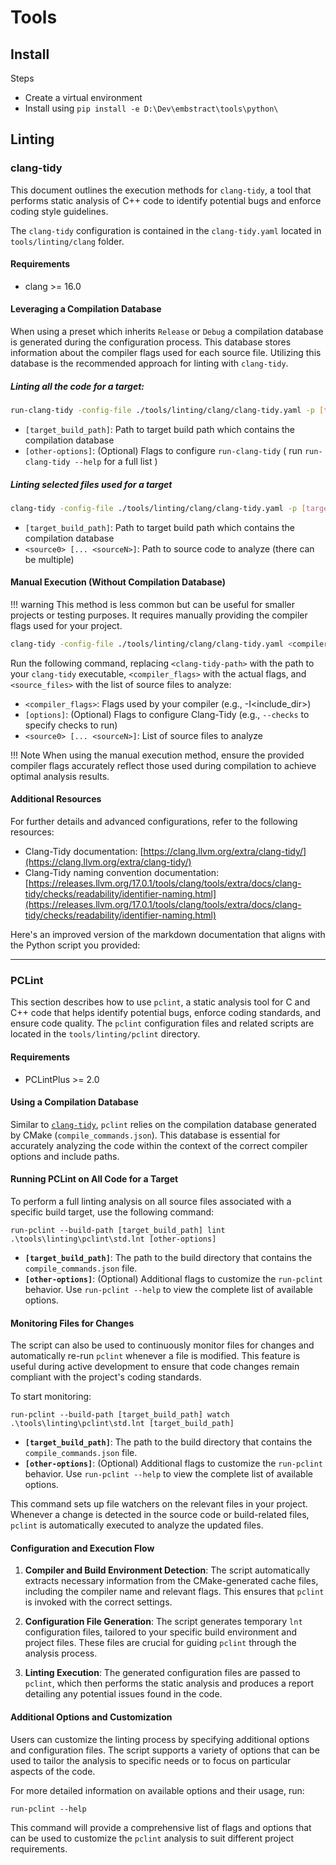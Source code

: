 # Tools

## Install

Steps

* Create a virtual environment
* Install using `pip install -e D:\Dev\embstract\tools\python\`

## Linting

### clang-tidy

This document outlines the execution methods for `clang-tidy`, a tool that performs static analysis of C++ code to 
identify potential bugs and enforce coding style guidelines.

The `clang-tidy` configuration is contained in the `clang-tidy.yaml` located in `tools/linting/clang` folder.

#### Requirements

* clang >= 16.0

####  Leveraging a Compilation Database

When using a preset which inherits `Release` or `Debug` a compilation database is generated during the configuration process.
This database stores information about the compiler flags used for each source file. 
Utilizing this database is the recommended approach for linting with `clang-tidy`.

##### Linting all the code for a target:

```bash
run-clang-tidy -config-file ./tools/linting/clang/clang-tidy.yaml -p [target_build_path] [other-options]
```

- `[target_build_path]`: Path to target build path which contains the compilation database
- `[other-options]`: (Optional) Flags to configure `run-clang-tidy` ( run `run-clang-tidy --help` for a full list )

##### Linting selected files used for a target

```bash
clang-tidy -config-file ./tools/linting/clang/clang-tidy.yaml -p [target_build_path] [other-options] <source0> [... <sourceN>]
```

- `[target_build_path]`: Path to target build path which contains the compilation database
- `<source0> [... <sourceN>]`: Path to source code to analyze (there can be multiple)

####  Manual Execution (Without Compilation Database)

!!! warning
    This method is less common but can be useful for smaller projects or testing purposes.
    It requires manually providing the compiler flags used for your project.

```bash
clang-tidy -config-file ./tools/linting/clang/clang-tidy.yaml <compiler_flags> [options] <source0> [... <sourceN>]
```

Run the following command, replacing `<clang-tidy-path>` with the path to your `clang-tidy` executable, `<compiler_flags>` with the actual flags, and `<source_files>` with the list of source files to analyze:

- `<compiler_flags>`: Flags used by your compiler (e.g., -I<include_dir>)
- `[options]`: (Optional) Flags to configure Clang-Tidy (e.g., `--checks` to specify checks to run)
- `<source0> [... <sourceN>]`: List of source files to analyze

!!! Note
    When using the manual execution method, ensure the provided compiler flags accurately reflect those used during compilation to achieve optimal analysis results.

####  Additional Resources

For further details and advanced configurations, refer to the following resources:

* Clang-Tidy documentation: [https://clang.llvm.org/extra/clang-tidy/](https://clang.llvm.org/extra/clang-tidy/)
* Clang-Tidy naming convention documentation: [https://releases.llvm.org/17.0.1/tools/clang/tools/extra/docs/clang-tidy/checks/readability/identifier-naming.html](https://releases.llvm.org/17.0.1/tools/clang/tools/extra/docs/clang-tidy/checks/readability/identifier-naming.html)

Here's an improved version of the markdown documentation that aligns with the Python script you provided:

---

### PCLint

This section describes how to use `pclint`, a static analysis tool for C and C++ code that helps identify potential bugs, enforce coding standards, and ensure code quality. The `pclint` configuration files and related scripts are located in the `tools/linting/pclint` directory.

#### Requirements

* PCLintPlus >= 2.0

#### Using a Compilation Database

Similar to [`clang-tidy`](#leveraging-a-compilation-database), `pclint` relies on the compilation database generated by CMake (`compile_commands.json`). This database is essential for accurately analyzing the code within the context of the correct compiler options and include paths.

#### Running PCLint on All Code for a Target

To perform a full linting analysis on all source files associated with a specific build target, use the following command:

```shell
run-pclint --build-path [target_build_path] lint .\tools\linting\pclint\std.lnt [other-options]
```

- **`[target_build_path]`**: The path to the build directory that contains the `compile_commands.json` file.
- **`[other-options]`**: (Optional) Additional flags to customize the `run-pclint` behavior. Use `run-pclint --help` to view the complete list of available options.

#### Monitoring Files for Changes

The script can also be used to continuously monitor files for changes and automatically re-run `pclint` whenever a file is modified. This feature is useful during active development to ensure that code changes remain compliant with the project's coding standards.

To start monitoring:

```shell
run-pclint --build-path [target_build_path] watch .\tools\linting\pclint\std.lnt [target_build_path]
```

- **`[target_build_path]`**: The path to the build directory that contains the `compile_commands.json` file.
- **`[other-options]`**: (Optional) Additional flags to customize the `run-pclint` behavior. Use `run-pclint --help` to view the complete list of available options.


This command sets up file watchers on the relevant files in your project. Whenever a change is detected in the source code or build-related files, `pclint` is automatically executed to analyze the updated files.

#### Configuration and Execution Flow

1. **Compiler and Build Environment Detection**: The script automatically extracts necessary information from the CMake-generated cache files, including the compiler name and relevant flags. This ensures that `pclint` is invoked with the correct settings.

2. **Configuration File Generation**: The script generates temporary `lnt` configuration files, tailored to your specific build environment and project files. These files are crucial for guiding `pclint` through the analysis process.

3. **Linting Execution**: The generated configuration files are passed to `pclint`, which then performs the static analysis and produces a report detailing any potential issues found in the code.

#### Additional Options and Customization

Users can customize the linting process by specifying additional options and configuration files. The script supports a variety of options that can be used to tailor the analysis to specific needs or to focus on particular aspects of the code.

For more detailed information on available options and their usage, run:

```shell
run-pclint --help
```

This command will provide a comprehensive list of flags and options that can be used to customize the `pclint` analysis to suit different project requirements.